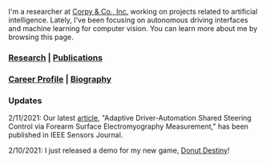 I'm a researcher at [Corpy & Co., Inc.](https://corpy.co/) working on projects related to artificial intelligence. Lately, I've been focusing on autonomous driving interfaces and machine learning for computer vision. You can learn more about me by browsing this page.  

### [Research](https://www.researchgate.net/profile/Edric_John_Nacpil) | [Publications](https://scholar.google.com/citations?user=VsIG-gcAAAAJ&hl=en)
### [Career Profile](https://www.linkedin.com/in/edric-john-cruz-nacpil-8137a46a/) | [Biography](https://azukipan.github.io/edricjohnnacpil/biography/)


### Updates

2/11/2021: Our latest [article](https://www.doi.org/10.1109/JSEN.2020.3035169), "Adaptive Driver-Automation Shared Steering Control via Forearm Surface Electromyography Measurement," has been published in IEEE Sensors Journal.

2/10/2021: I just released a demo for my new game, [Donut Destiny](https://playcanv.as/b/XaJwYdIr/)!
